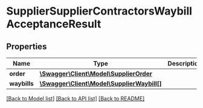 # SupplierSupplierContractorsWaybillAcceptanceResult

## Properties
Name | Type | Description | Notes
------------ | ------------- | ------------- | -------------
**order** | [**\Swagger\Client\Model\SupplierOrder**](SupplierOrder.md) |  | [optional] 
**waybills** | [**\Swagger\Client\Model\SupplierWaybill[]**](SupplierWaybill.md) |  | [optional] 

[[Back to Model list]](../README.md#documentation-for-models) [[Back to API list]](../README.md#documentation-for-api-endpoints) [[Back to README]](../README.md)


